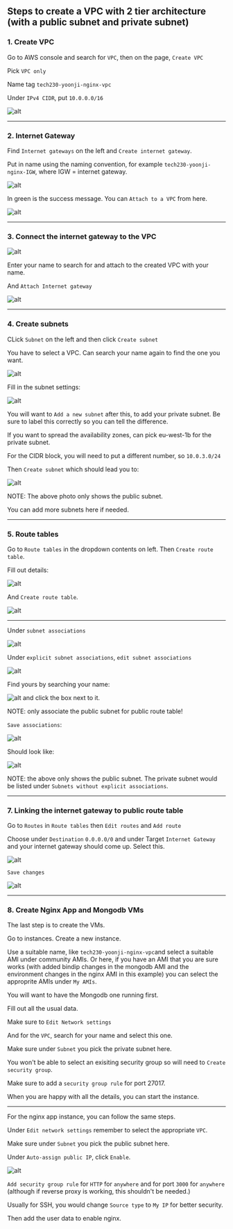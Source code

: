 ## Steps to create a VPC with 2 tier architecture (with a public subnet and private subnet)

### 1. Create VPC

Go to AWS console and search for `VPC`, then on the page, `Create VPC`

Pick `VPC only`

Name tag `tech230-yoonji-nginx-vpc`

Under `IPv4 CIDR`, put `10.0.0.0/16`

![alt](createvpn.png)

----

### 2. Internet Gateway

Find `Internet gateways` on the left and `Create internet gateway`.

Put in name using the naming convention, for example `tech230-yoonji-nginx-IGW`, where IGW = internet gateway.

![alt](gateway.png)

In green is the success message.  You can `Attach to a VPC` from here.

![alt](igwcreated.png)

----

### 3. Connect the internet gateway to the VPC

![alt](attach.png)

Enter your name to search for and attach to the created VPC with your name.

<!-- ![alt](attachtovpc.png) -->

And `Attach Internet gateway`

![alt](igwsuccess.png)

----

### 4. Create subnets

CLick `Subnet` on the left and then click `Create subnet`

You have to select a VPC. Can search your name again to find the one you want.

![alt](createsubnet.png)

Fill in the subnet settings:

![alt](subnetsettings.png)

You will want to `Add a new subnet` after this, to add your private subnet.  Be sure to label this correctly so you can tell the difference.

If you want to spread the availability zones, can pick eu-west-1b for the private subnet.

For the CIDR block, you will need to put a different number, so `10.0.3.0/24`

Then `Create subnet` which should lead you to:

![alt](subnetsuccess.png)

NOTE: The above photo only shows the public subnet.

You can add more subnets here if needed.

----

### 5. Route tables

Go to `Route tables` in the dropdown contents on left. Then `Create route table`.

Fill out details:

![alt](createroutetable.png)

And `Create route table`.

![alt](routetablesuccess.png)

----

Under `subnet associations`

![alt](subnetassociate.png)

Under `explicit subnet associations`, `edit subnet associations`

![alt](editsubnetassociate.png)

Find yours by searching your name:

![alt](mysubnet.png) and click the box next to it.

NOTE: only associate the public subnet for public route table!

`Save associations`:

![alt](subnetsuccess.png)

Should look like:

![alt](sub.png)

NOTE: the above only shows the public subnet.  The private subnet would be listed under `Subnets without explicit associations`.

----

### 7. Linking the internet gateway to public route table

Go to `Routes` in `Route tables` then `Edit routes` and `Add route`

Choose under `Destination` `0.0.0.0/0` and under Target `Internet Gateway` and your internet gateway should come up. Select this.

![alt](editroutes.png)

`Save changes`

![alt](updateroute.png)

----

### 8. Create Nginx App and Mongodb VMs

The last step is to create the VMs.

Go to instances.  Create a new instance.

Use a suitable name, like `tech230-yoonji-nginx-vpc`and select a suitable AMI under community AMIs.  Or here, if you have an AMI that you are sure works (with added bindip changes in the mongodb AMI and the environment changes in the nginx AMI in this example) you can select the approprite AMIs under `My AMIs`.

You will want to have the Mongodb one running first.

Fill out all the usual data.

Make sure to `Edit Network settings`

And for the `VPC`, search for your name and select this one.

Make sure under `Subnet` you pick the private subnet here.

You won't be able to select an exisiting security group so will need to `Create security group`.

Make sure to add a `security group rule` for port 27017.

When you are happy with all the details, you can start the instance.

----

For the nginx app instance, you can follow the same steps.

Under `Edit network settings` remember to select the appropriate `VPC`.

Make sure under `Subnet` you pick the public subnet here.

Under `Auto-assign public IP`, click `Enable`.

![alt](net.png)

`Add security group rule` for `HTTP` for `anywhere` and for port `3000` for `anywhere` (although if reverse proxy is working, this shouldn't be needed.)

Usually for SSH, you would change `Source type` to `My IP` for better security.

Then add the user data to enable nginx.
